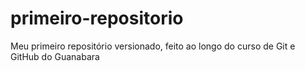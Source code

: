 # primeiro-repositorio
 Meu primeiro repositório versionado, feito ao longo do curso de Git e GitHub do Guanabara
